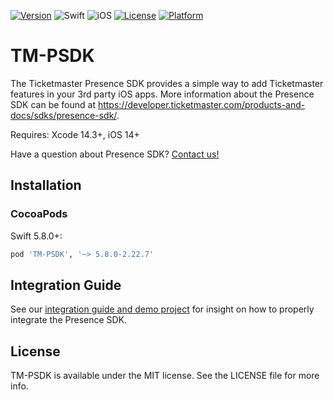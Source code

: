 [![Version](https://img.shields.io/cocoapods/v/TM-PSDK.svg?style=flat)](http://cocoapods.org/pods/TM-PSDK)
![Swift](https://img.shields.io/badge/Swift-5.8-orange.svg?style=flat)
![iOS](https://img.shields.io/badge/iOS-14-green.svg?style=flat)
[![License](https://img.shields.io/cocoapods/l/TM-PSDK.svg?style=flat)](http://cocoapods.org/pods/TM-PSDK)
[![Platform](https://img.shields.io/cocoapods/p/TM-PSDK.svg?style=flat)](https://cocoapods.org/pods/TM-PSDK)

# TM-PSDK

The Ticketmaster Presence SDK provides a simple way to add Ticketmaster features
in your 3rd party iOS apps. More information about the Presence SDK can be found
at https://developer.ticketmaster.com/products-and-docs/sdks/presence-sdk/.

Requires: Xcode 14.3+, iOS 14+

Have a question about Presence SDK? [Contact us!](https://developer.ticketmaster.com/products-and-docs/sdks/presence-sdk/#presence-feedback-form-anchor)

## Installation

### CocoaPods

Swift 5.8.0+:
```ruby
pod 'TM-PSDK', '~> 5.8.0-2.22.7'
```

## Integration Guide

See our [integration guide and demo project](https://developer.ticketmaster.com/products-and-docs/tutorials/sample-apps/presenceSDK_sampleApp/iOS/) for insight on how to properly integrate the Presence SDK.

## License

TM-PSDK is available under the MIT license. See the LICENSE file for more info.
